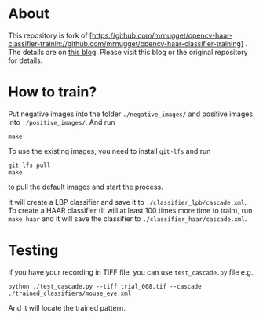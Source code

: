# About

This repository is fork of
[https://github.com/mrnugget/opencv-haar-classifier-trainin://github.com/mrnugget/opencv-haar-classifier-training]
. The details are on [this
blog](http://coding-robin.de/2013/07/22/train-your-own-opencv-haar-classifier.html).
Please visit this blog or the original repository for details.


# How to train?

Put negative images into the folder `./negative_images/` and positive images
into `./positive_images/`. And run

    make 

To use the existing images, you need to install `git-lfs` and run 
    
    git lfs pull
    make 

to pull the default images and start the process.


It will create a LBP classifier and save it to `./classifier_lpb/cascade.xml`.
To create a HAAR classifier (It will at least 100 times more time to train), run
`make haar` and it will save the classifier to `./classifier_haar/cascade.xml`.

# Testing

If you have your recording in TIFF file, you can use `test_cascade.py` file
e.g.,

    python ./test_cascade.py --tiff trial_008.tif --cascade ./trained_classifiers/mouse_eye.xml

And it will locate the trained pattern.

